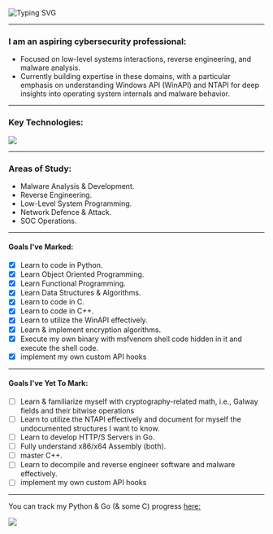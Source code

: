  <a align="left">
  <href = "https://git.io/typing-svg">
  <img src= "https://readme-typing-svg.demolab.com?font=Fira+Code&pause=150&color=00F747&width=980&lines=Hi+there+traveler!+_+_+_+_+_+_+_+_+I'm+Wing.C4D!;Feel+free+to+explore+my+repositories+to+see+my+projects+and+learning+journey.;And+as+always...;Have+a+good+one!;+x0de+0xad+0xbe+0xef" alt="Typing SVG" >
</a>

---
### **I am an aspiring cybersecurity professional:**
- Focused on low-level systems interactions, reverse engineering, and malware analysis.
- Currently building expertise in these domains, with a particular emphasis on understanding Windows API (WinAPI) and NTAPI for deep insights into operating system internals and malware behavior.
---
### **Key Technologies:**
<p align="left">
  <href = "https://skillicons.dev">
  <img src="https://skillicons.dev/icons?i=py,c,cpp,go,vscode,visualstudio,clion,pycharm,github,obsidian,windows,kali,ubuntu" >
</p>

---
### **Areas of Study:** 
* Malware Analysis & Development.
* Reverse Engineering.
* Low-Level System Programming.
* Network Defence & Attack.
* SOC Operations.
---
#### Goals I've Marked:
- [X] Learn to code in Python.
- [X] Learn Object Oriented Programming.
- [X] Learn Functional Programming.
- [X] Learn Data Structures & Algorithms.
- [X] Learn to code in C.
- [X] Learn to code in C++.
- [X] Learn to utilize the WinAPI effectively.
- [X] Learn & implement encryption algorithms.
- [X] Execute my own binary with msfvenom shell code hidden in it and execute the shell code.
- [X] implement my own custom API hooks
---
 #### Goals I've Yet To Mark:
- [ ] Learn & familiarize myself with cryptography-related math, i.e., Galway fields and their bitwise operations
- [ ] Learn to utilize the NTAPI effectively and document for myself the undocumented structures I want to know.
- [ ] Learn to develop HTTP/S Servers in Go.
- [ ] Fully understand x86/x64 Assembly (both).
- [ ] master C++.
- [ ] Learn to decompile and reverse engineer software and malware effectively.
- [ ] implement my own custom API hooks
---
You can track my Python & Go (& some C) progress [here:](https://www.boot.dev/u/wing_c4d)

<p align="left">
  <img src="https://api.boot.dev/v1/users/public/aa10fbeb-1570-45be-b3de-ab7c4f308eb5/thumbnail" >
</p>
